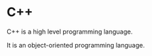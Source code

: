 # C++

C++ is a high level programming language.

It is an object-oriented programming language.